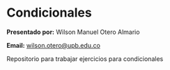 # Condicionales

**Presentado por:** Wilson Manuel Otero Almario

**Email:** wilson.otero@upb.edu.co


Repositorio para trabajar ejercicios para condicionales 

